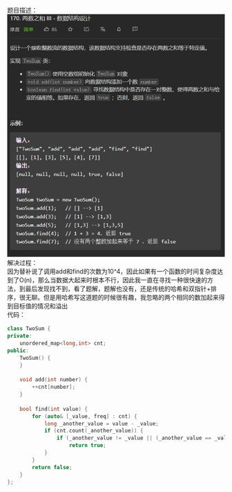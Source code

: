 题目描述：  
![image](/basicaldatastructure/setandmap/image/image6.png)  
解决过程：  
因为替补说了调用add和find的次数为10^4，因此如果有一个函数的时间复杂度达到了O(n)，那么当数据大起来时根本不行，因此我一直在寻找一种很快速的方法，到最后发现找不到，看了题解，题解也没有，还是传统的哈希和双指针+排序，很无聊。但是用哈希写这道题的时候很有趣，我忽略的两个相同的数加起来得到目标值的情况和溢出  
代码：  
```cpp
class TwoSum {
private:
    unordered_map<long,int> cnt;
public:
    TwoSum() {
    }
    
    void add(int number) {
        ++cnt[number];
    }
    
    bool find(int value) {
        for (auto& [_value, freq] : cnt) {
            long _another_value = value - _value;
            if (cnt.count(_another_value)) {
                if (_another_value != _value || (_another_value == _value && freq > 1))
                    return true;
            }
        }
        return false;
    }
};
```